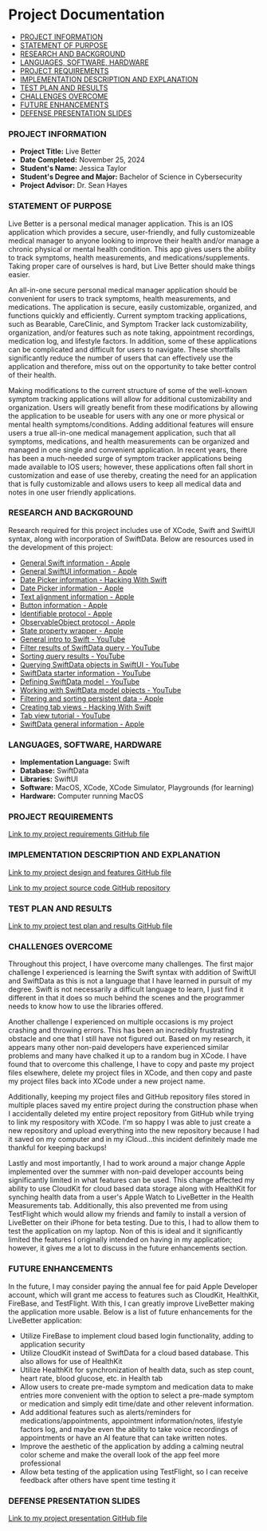 # Project Documentation <!-- omit in toc -->

- [PROJECT INFORMATION](#project-information)
- [STATEMENT OF PURPOSE](#statement-of-purpose)
- [RESEARCH AND BACKGROUND](#research-and-background)
- [LANGUAGES, SOFTWARE, HARDWARE](#languages-software-hardware)
- [PROJECT REQUIREMENTS](#project-requirements)
- [IMPLEMENTATION DESCRIPTION AND EXPLANATION](#implementation-description-explanation)
- [TEST PLAN AND RESULTS](#test-plan-and-results)
- [CHALLENGES OVERCOME](#challenges-overcome)
- [FUTURE ENHANCEMENTS](#future-enhancements)
- [DEFENSE PRESENTATION SLIDES](#defense-presentation-slides)

### PROJECT INFORMATION 

- **Project Title:** Live Better
- **Date Completed:** November 25, 2024
- **Student's Name:** Jessica Taylor
- **Student's Degree and Major:** Bachelor of Science in Cybersecurity
- **Project Advisor:** Dr. Sean Hayes

### STATEMENT OF PURPOSE

Live Better is a personal medical manager application. This is an IOS application which provides a secure, user-friendly, 
and fully customizeable medical manager to anyone looking to improve their health and/or manage a chronic physical or mental health condition. This app gives users the ability to track symptoms, health measurements, and medications/supplements. Taking proper care of ourselves is hard, but Live Better should make things easier.

An all-in-one secure personal medical manager application should be convenient for users to track symptoms, health measurements, and medications. The application is secure, easily customizable, organized, and functions quickly and efficiently. Current symptom tracking applications, such as Bearable, CareClinic, and Symptom Tracker lack customizability, organization, and/or features such as note taking, appointment recordings, medication log, and lifestyle factors. In addition, some of these applications can be complicated and difficult for users to navigate. These shortfalls significantly reduce the number of users that can effectively use the application and therefore, miss out on the opportunity to take better control of their health.

Making modifications to the current structure of some of the well-known symptom tracking applications will allow for additional customizability and organization. Users will greatly benefit from these modifications by allowing the application to be useable for users with any one or more physical or mental health symptoms/conditions. Adding additional features will ensure users a true all-in-one medical management application, such that all symptoms, medications, and health measurements can be organized and managed in one single and convenient application. In recent years, there has been a much-needed surge of symptom tracker applications being made available to IOS users; however, these applications often fall short in customization and ease of use thereby, creating the need for an application that is fully customizable and allows users to keep all medical data and notes in one user friendly applications.

### RESEARCH AND BACKGROUND

  Research required for this project includes use of XCode, Swift and SwiftUI syntax, along with incorporation of SwiftData. Below are resources used in the development of this project:

- [General Swift information - Apple](https://developer.apple.com/swift/#safety)
- [General SwiftUI information - Apple](https://developer.apple.com/xcode/swiftui/)
- [Date Picker information - Hacking With Swift](https://www.hackingwithswift.com/quick-start/swiftui/how-to-create-a-date-picker-and-read-values-from-it)
- [Date Picker information - Apple](https://developer.apple.com/documentation/swiftui/datepicker)
- [Text alignment information - Apple](https://forums.developer.apple.com/forums/thread/707308)
- [Button information - Apple](https://developer.apple.com/documentation/swiftui/button)
- [Identifiable protocol - Apple](https://developer.apple.com/documentation/swift/identifiable)
- [ObservableObject protocol - Apple](https://developer.apple.com/documentation/combine/observableobject)
- [State property wrapper - Apple](https://developer.apple.com/documentation/swiftui/state)
- [General intro to Swift - YouTube](https://www.youtube.com/watch?v=mvXFGikltPc)
- [Filter results of SwiftData query - YouTube](https://www.youtube.com/watch?v=mvXFGikltPc)
- [Sorting query results - YouTube](https://www.youtube.com/watch?v=mqLDroFreFE)
- [Querying SwiftData objects in SwiftUI - YouTube](https://www.youtube.com/watch?v=Saw_sZWa4aQ)
- [SwiftData starter information - YouTube](https://www.youtube.com/watch?v=FEKCAzPAtpg&list=PLuoeXyslFTuZ9Nag8qTVz5wQ7zRprxMxN)
- [Defining SwiftData model - YouTube](https://www.youtube.com/watch?v=kiFQevfpuKQ&list=PLuoeXyslFTuZ9Nag8qTVz5wQ7zRprxMxN&index=3)
- [Working with SwiftData model objects - YouTube](https://www.youtube.com/watch?v=w4BQnVn7H6M&list=PLuoeXyslFTuZ9Nag8qTVz5wQ7zRprxMxN&index=5)
- [Filtering and sorting persistent data - Apple](https://developer.apple.com/documentation/swiftdata/filtering-and-sorting-persistent-data)
- [Creating tab views - Hacking With Swift](https://www.hackingwithswift.com/books/ios-swiftui/creating-tabs-with-tabview-and-tabitem)
- [Tab view tutorial - YouTube](https://www.youtube.com/watch?v=DLj9yM-zLyc)
- [SwiftData general information - Apple](https://developer.apple.com/documentation/swiftdata/)

### LANGUAGES, SOFTWARE, HARDWARE

- **Implementation Language:** Swift
- **Database:** SwiftData
- **Libraries:** SwiftUI
- **Software:** MacOS, XCode, XCode Simulator, Playgrounds (for learning)
- **Hardware:** Computer running MacOS

### PROJECT REQUIREMENTS

[Link to my project requirements GitHub file](https://github.com/JessicaTaylor7/CSU-Senior-Project/blob/master/docs/Requirements.md)

### IMPLEMENTATION DESCRIPTION AND EXPLANATION

[Link to my project design and features GitHub file](https://github.com/JessicaTaylor7/CSU-Senior-Project/blob/master/docs/DesignAndFeatures.pdf)

[Link to my project source code GitHub repository](https://github.com/JessicaTaylor7/CSU-Senior-Project/tree/master/src/LiveBetter)

### TEST PLAN AND RESULTS

[Link to my project test plan and results GitHub file](https://github.com/JessicaTaylor7/CSU-Senior-Project/blob/master/docs/Test-Plan.md)

### CHALLENGES OVERCOME

Throughout this project, I have overcome many challenges. The first major challenge I experienced is learning the Swift syntax with addition of SwiftUI and SwiftData as this is not a language that I have learned in pursuit of my degree. Swift is not necessarily a difficult language to learn, I just find it different in that it does so much behind the scenes and the programmer needs to know how to use the libraries offered. 

Another challenge I experienced on multiple occasions is my project crashing and throwing errors. This has been an incredibly frustrating obstacle and one that I still have not figured out. Based on my research, it appears many other non-paid developers have experienced similar problems and many have chalked it up to a random bug in XCode. I have found that to overcome this challenge, I have to copy and paste my project files elsewhere, delete my project files in XCode, and then copy and paste my project files back into XCode under a new project name. 

Additionally, keeping my project files and GitHub repository files stored in multiple places saved my entire project during the construction phase when I accidentally deleted my entire project repository from GitHub while trying to link my respository with XCode. I'm so happy I was able to just create a new repository and upload everything into the new repository because I had it saved on my computer and in my iCloud...this incident definitely made me thankful for keeping backups!

Lastly and most importantly, I had to work around a major change Apple implemented over the summer with non-paid developer accounts being significantly limited in what features can be used. This change affected my ability to use CloudKit for cloud based data storage along with HealthKit for synching health data from a user's Apple Watch to LiveBetter in the Health Measurements tab. Additionally, this also prevented me from using TestFlight which would allow my friends and family to install a version of LiveBetter on their iPhone for beta testing. Due to this, I had to allow them to test the application on my laptop. Non of this is ideal and it significantly limited the features I originally intended on having in my application; however, it gives me a lot to discuss in the future enhancements section. 

### FUTURE ENHANCEMENTS

In the future, I may consider paying the annual fee for paid Apple Developer account, which will grant me access to features such as CloudKit, HealthKit, FireBase, and TestFlight. With this, I can greatly improve LiveBetter making the application more usable. Below is a list of future enhancements for the LiveBetter application:

- Utilize FireBase to implement cloud based login functionality, adding to application security
- Utilize CloudKit instead of SwiftData for a cloud based database. This also allows for use of HealthKit
- Utilize HealthKit for synchronization of health data, such as step count, heart rate, blood glucose, etc. in Health tab
- Allow users to create pre-made symptom and medication data to make entries more convenient with the option to select a pre-made symptom or  medication and simply edit time/date and other relevent information.
- Add additional features such as alerts/reminders for medications/appointments, appointment information/notes, lifestyle factors log, and 
  maybe even the ability to take voice recordings of appointments or have an AI feature that can take written notes.
- Improve the aesthetic of the application by adding a calming neutral color scheme and make the overall look of the app feel more professional
- Allow beta testing of the application using TestFlight, so I can receive feedback after others have spent time testing it

### DEFENSE PRESENTATION SLIDES

[Link to my project presentation GitHub file](https://github.com/JessicaTaylor7/CSU-Senior-Project/blob/master/docs/DefensePresentation.pdf)
